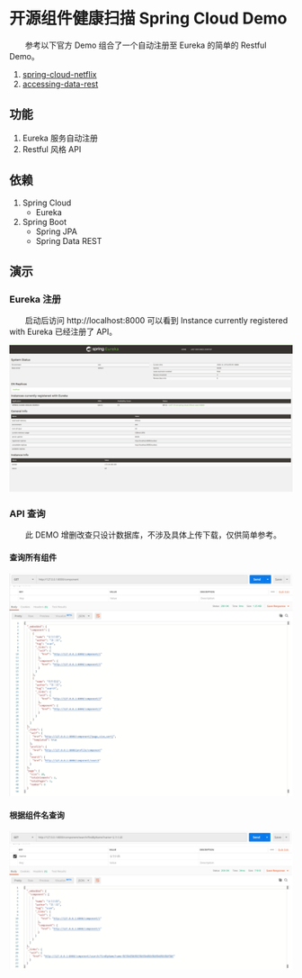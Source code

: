# 开源组件健康扫描 Spring Cloud Demo

　　参考以下官方 Demo 组合了一个自动注册至 Eureka 的简单的 Restful Demo。

1. [spring-cloud-netflix](https://spring.io/projects/spring-cloud-netflix)
2. [accessing-data-rest](https://spring.io/guides/gs/accessing-data-rest/)

## 功能

1. Eureka 服务自动注册
2. Restful 风格 API

## 依赖

1. Spring Cloud
   - Eureka
2. Spring Boot
   - Spring JPA
   - Spring Data REST 

## 演示

### Eureka 注册

　　启动后访问 http://localhost:8000 可以看到 Instance currently registered with Eureka 已经注册了 API。

![Eureka](img/Eureka.png)

### API 查询

　　此 DEMO 增删改查只设计数据库，不涉及具体上传下载，仅供简单参考。

#### 查询所有组件

![查询所有组件](/img/search-all.png)

#### 根据组件名查询

![根据组件名查询](/img/searchbyname.png)





